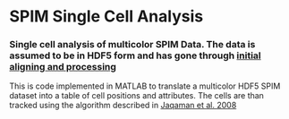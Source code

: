 # SPIM Single Cell Analysis

### Single cell analysis of multicolor SPIM Data. The data is assumed to be in HDF5 form and has gone through [initial aligning and processing](https://github.com/alonyan/bigstitchparallel)

This is code implemented in MATLAB to translate a multicolor HDF5 SPIM dataset into a table of cell positions and attributes. The cells are than tracked using the algorithm described in [Jaqaman et al. 2008](https://www.nature.com/articles/nmeth.1237)
